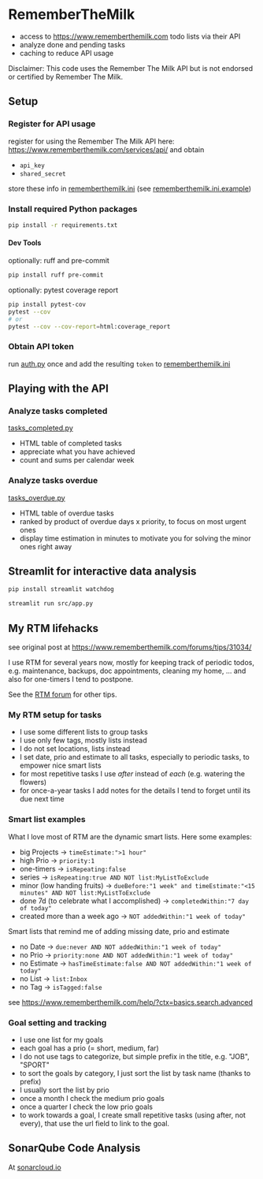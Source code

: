 # RememberTheMilk

* access to <https://www.rememberthemilk.com> todo lists via their API
* analyze done and pending tasks
* caching to reduce API usage

Disclaimer: This code uses the Remember The Milk API but is not endorsed or certified by Remember The Milk.

## Setup

### Register for API usage

register for using the Remember The Milk API here: <https://www.rememberthemilk.com/services/api/> and obtain

* `api_key`
* `shared_secret`

store these info in [rememberthemilk.ini](src/rememberthemilk.ini) (see [rememberthemilk.ini.example](src/rememberthemilk.ini.example))

### Install required Python packages

```sh
pip install -r requirements.txt
```

#### Dev Tools

optionally: ruff and pre-commit

```sh
pip install ruff pre-commit
```

optionally: pytest coverage report

```sh
pip install pytest-cov
pytest --cov
# or
pytest --cov --cov-report=html:coverage_report
```

### Obtain API token

run [auth.py](src/auth.py) once and add the resulting `token` to [rememberthemilk.ini](src/rememberthemilk.ini)

## Playing with the API

### Analyze tasks completed

[tasks_completed.py](src/tasks_completed.py)

* HTML table of completed tasks
* appreciate what you have achieved
* count and sums per calendar week

### Analyze tasks overdue

[tasks_overdue.py](src/tasks_overdue.py)

* HTML table of overdue tasks
* ranked by product of overdue days x priority, to focus on most urgent ones
* display time estimation in minutes to motivate you for solving the minor ones right away

## Streamlit for interactive data analysis

```sh
pip install streamlit watchdog
```

```sh
streamlit run src/app.py
```

## My RTM lifehacks

see original post at <https://www.rememberthemilk.com/forums/tips/31034/>

I use RTM for several years now, mostly for keeping track of periodic todos, e.g. maintenance, backups, doc appointments, cleaning my home, ... and also for one-timers I tend to postpone.

See the [RTM forum](https://www.rememberthemilk.com/forums/) for other tips.

### My RTM setup for tasks

* I use some different lists to group tasks
* I use only few tags, mostly lists instead
* I do not set locations, lists instead
* I set date, prio and estimate to all tasks, especially to periodic tasks, to empower nice smart lists
* for most repetitive tasks I use *after* instead of *each* (e.g. watering the flowers)
* for once-a-year tasks I add notes for the details I tend to forget until its due next time

### Smart list examples

What I love most of RTM are the dynamic smart lists. Here some examples:

* big Projects -> `timeEstimate:">1 hour"`
* high Prio -> `priority:1`
* one-timers -> `isRepeating:false`
* series -> `isRepeating:true AND NOT list:MyListToExclude`
* minor (low handing fruits) -> `dueBefore:"1 week" and timeEstimate:"<15 minutes" AND NOT list:MyListToExclude`
* done 7d (to celebrate what I accomplished) -> `completedWithin:"7 day of today"`
* created more than a week ago -> `NOT addedWithin:"1 week of today"`

Smart lists that remind me of adding missing date, prio and estimate

* no Date -> `due:never AND NOT addedWithin:"1 week of today"`
* no Prio -> `priority:none AND NOT addedWithin:"1 week of today"`
* no Estimate -> `hasTimeEstimate:false AND NOT addedWithin:"1 week of today"`
* no List -> `list:Inbox`
* no Tag -> `isTagged:false`

see <https://www.rememberthemilk.com/help/?ctx=basics.search.advanced>

### Goal setting and tracking

* I use one list for my goals
* each goal has a prio (= short, medium, far)
* I do not use tags to categorize, but simple prefix in the title, e.g. "JOB", "SPORT"
* to sort the goals by category, I just sort the list by task name (thanks to prefix)
* I usually sort the list by prio
* once a month I check the medium prio goals
* once a quarter I check the low prio goals
* to work towards a goal, I create small repetitive tasks (using after, not every), that use the url field to link to the goal.

## SonarQube Code Analysis

At [sonarcloud.io](https://sonarcloud.io/summary/overall?id=entorb_rememberthemilk&branch=main)
